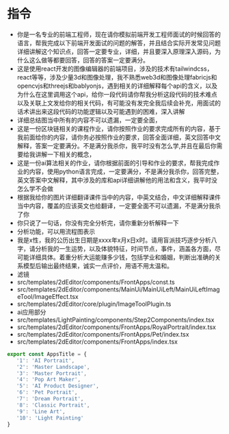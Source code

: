 # 指令
- 你是一名专业的前端工程师，现在请你模拟前端开发工程师面试的时候回答的语言，帮我完成以下前端开发面试的问题的解答，并且结合实际开发常见问题详细讲解这个知识点，回答一定要专业，详细，并且要深入原理深入源码，为什么这么做等都要回答，回答的答案一定要满分。
- 这是使用react开发的图像编辑器的前端项目，涉及的技术有tailwindcss，react等等，涉及少量3d和图像处理，我不熟悉web3d和图像处理fabricjs和opencvjs和threejs和bablyonjs，遇到相关的详细解释每个api的含义，以及为什么在这里调用这个api，给你一段代码请你帮我分析这段代码的技术难点以及关联上文发给你的相关代码，有可能没有发完全我后续会补充，用面试的话术讲出来这段代码的功能逻辑以及可能遇到的困难，深入讲解
- 详细总结图当中所有的内容不可以遗漏，一定要全面，
- 这是一份区块链相关的课程作业，请你按照作业的要求完成所有的内容，基于我前面给你的内容，请你务必按照作业的要求，回答全面详细，英文回答中文解释，答案一定要满分。不是满分我杀你，我平时没有怎么学,并且在最后你需要给我讲解一下相关的概念，
- 这是一份ai算法相关的作业，请你根据前面的引导和作业的要求，帮我完成作业的内容，使用python语言完成，一定要满分，不是满分我杀你，回答完整，英文答案中文解释，其中涉及的库和api详细讲解他的用法和含义，我平时没怎么学不会做
- 根据我给你的图片详细翻译课件当中的内容，中英文结合，中文详细解释课件当中内容，覆盖的应该英文也给翻译，一定要全面不可以遗漏，不是满分我杀了你
- 你只说了一句话，你没有完全分析完，请你重新分析解释一下
- 分析功能，可以用流程图表示
- 我是x性，我的公历出生日期是xxxx年x月x日x时。请用盲派技巧逐步分析八字，请分析我的一生运势，以及体貌特征，时间节点，事件，涵盖各方面，尽可能详细具体。着重分析大运能赚多少钱，包括学业和婚姻，判断出准确的关系模型后输出最终结果，诚实一点评价，用语不用太温和。
- 滤镜
- src/templates/2dEditor/components/FrontApps/const.ts
- src/templates/2dEditor/components/MainUi/MainUiLeft/MainUiLeftImageTool/ImageEffect.tsx
- src/templates/2dEditor/core/plugin/ImageToolPlugin.ts
- ai应用部分
- src/templates/LightPainting/components/Step2Components/index.tsx
- src/templates/2dEditor/components/FrontApps/RoyalPortrait/index.tsx
- src/templates/2dEditor/components/FrontApps/Pet/index.tsx
- src/templates/2dEditor/components/FrontApps/index.tsx
```js
export const AppsTitle = {
   '1': 'AI Portrait',
   '2': 'Master Landscape',
   '3': 'Master Portrait',
   '4': 'Pop Art Maker',
   '5': 'AI Product Designer',
   '6': 'Pet Portrait',
   '7': 'Dream Portrait',
   '8': 'Classic Portrait',
   '9': 'Line Art',
   '10': 'Light Painting'
}
```
